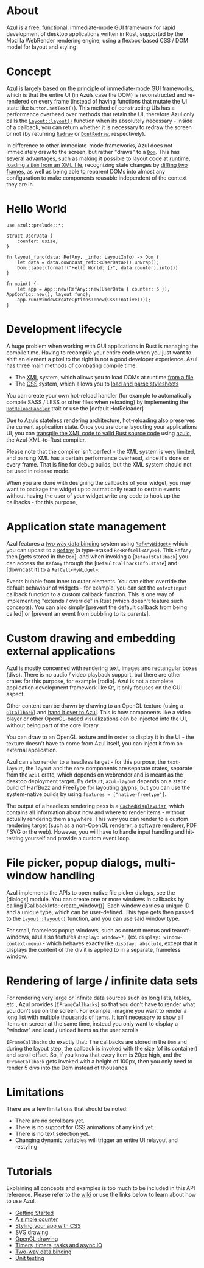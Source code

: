 # About

Azul is a free, functional, immediate-mode GUI framework for rapid development
of desktop applications written in Rust, supported by the Mozilla WebRender
rendering engine, using a flexbox-based CSS / DOM model for layout and styling.

# Concept

Azul is largely based on the principle of immediate-mode GUI frameworks, which
is that the entire UI (in Azuls case the DOM) is reconstructed and re-rendered
on every frame (instead of having functions that mutate the UI state like
`button.setText()`). This method of constructing UIs has a performance overhead
over methods that retain the UI, therefore Azul only calls the [`Layout::layout()`]
function when its absolutely necessary - inside of a callback, you can return
whether it is necessary to redraw the screen or not (by returning
[`Redraw`] or [`DontRedraw`], respectively).

In difference to other immediate-mode frameworks, Azul does not immediately
draw to the screen, but rather "draws" to a [`Dom`]. This has several advantages,
such as making it possible to layout code at runtime, [loading a `Dom` from
an XML file], recognizing state changes by [diffing two frames], as well as being
able to reparent DOMs into almost any configuration to make components reusable
independent of the context they are in.

# Hello World

```no_run
use azul::prelude::*;

struct UserData {
    counter: usize,
}

fn layout_func(data: RefAny, _info: LayoutInfo) -> Dom {
    let data = data.downcast_ref::<UserData>().unwrap();
    Dom::label(format!("Hello World: {}", data.counter).into())
}

fn main() {
    let app = App::new(RefAny::new(UserData { counter: 5 }), AppConfig::new(), layout_func);
    app.run(WindowCreateOptions::new(Css::native()));
}
```

# Development lifecycle

A huge problem when working with GUI applications in Rust is managing the
compile time. Having to recompile your entire code when you just want to
shift an element a pixel to the right is not a good developer experience.
Azul has three main methods of combating compile time:

- The [XML] system, which allows you to load DOMs at runtime [from a file]
- The [CSS] system, which allows you to [load and parse stylesheets]

You can create your own hot-reload handler (for example to automatically
compile SASS / LESS or other files when reloading) by implementing the [`HotReloadHandler`]
trait or use the [default HotReloader]

Due to Azuls stateless rendering architecture, hot-reloading also preserves
the current application state. Once you are done layouting your applications
UI, you can [transpile the XML code to valid Rust source code] using [azulc],
the Azul-XML-to-Rust compiler.

Please note that the compiler isn't perfect - the XML system is very limited,
and parsing XML has a certain performance overhead, since it's done on every frame.
That is fine for debug builds, but the XML system should not be used in release mode.

When you are done with designing the callbacks of your widget, you may want to
package the widget up to autmatically react to certain events without having the
user of your widget write any code to hook up the callbacks - for this purpose,

# Application state management

Azul features a [two way data binding] system using [`Ref<MyWidget>`] which you can
upcast to a [`RefAny`] (a type-erased `Rc<RefCell<Any>>`). This `RefAny` then [gets
stored in the `Dom`], and when invoking a [`DefaultCallback`] you can access the `RefAny`
through the [`DefaultCallbackInfo.state`] and [downcast it] to a `RefCell<MyWidget>`.

Events bubble from inner to outer elements. You can either override the
default behaviour of widgets - for example, you can set the `ontextinput` callback
function to a custom callback function. This is one way of implementing "extends / override"
in Rust (which doesn't feature such concepts). You can also simply [prevent the default
callback from being called] or [prevent an event from bubbling to its parents].

# Custom drawing and embedding external applications

Azul is mostly concerned with rendering text, images and rectangular boxes (divs).
There is no audio / video playback support, but there are other crates for this purpose,
for example [rodio]. Azul is not a complete application development framework like Qt,
it only focuses on the GUI aspect.

Other content can be drawn by drawing to an OpenGL texture (using a
[`GlCallback`]) and [hand it over to Azul]. This is how components like a
video player or other OpenGL-based visualizations can be injected into the UI,
without being part of the core library.

You can draw to an OpenGL texture and  in order to display it
in the UI - the texture doesn't have to come from Azul itself, you can inject
it from an external application.

Azul can also render to a headless target - for this purpose, the `text-layout`,
the `layout` and the `core` components are separate crates, separate from the `azul`
crate, which depends on webrender and is meant as the desktop deployment target. By default,
`azul-layout` depends on a static build of HarfBuzz and FreeType for layouting glyphs,
but you can use the system-native builds by using `features = ["native-freetype"]`.

The output of a headless rendering pass is a [`CachedDisplayList`], which contains all
information about how and where to render items - without actually rendering them anywhere.
This way you can render to a custom rendering target (such as a non-OpenGL renderer, a software renderer,
PDF / SVG or the web). However, you will have to handle input handling and hit-testing
yourself and provide a custom event loop.

# File picker, popup dialogs, multi-window handling

Azul implements the APIs to open native file picker dialogs, see the [dialogs] module.
You can create one or more windows in callbacks by calling [CallbackInfo::create_window()].
Each window carries a unique ID and a unique type, which can be user-defined. This type
gets then passed to the [`Layout::layout()`] function, and you can use said window type.

For small, frameless popup windows, such as context menus and tearoff-windows, azul also
features `display: window-*;` (ex. `display: window-context-menu`) - which behaves exactly
like `display: absolute`, except that it displays the content of the div it is applied to in
a separate, frameless window.

# Rendering of large / infinite data sets

For rendering very large or infinite data sources such as long lists, tables, etc., Azul
provides [`IFrameCallbacks`] so that you don't have to render what you don't see on the screen.
For example, imagine you want to render a long list with multiple thousands of items. It isn't
necessary to show all items on screen at the same time, instead you only want to display a "window"
and load / unload items as the user scrolls.

`IFrameCallbacks` do exactly that: The callbacks are stored in the `Dom` and during the layout step,
the callback is invoked with the size (of its container) and scroll offset. So, if you know that every
item is 20px high, and the `IFrameCallback` gets invoked with a height of 100px, then you only need
to render 5 divs into the Dom instead of thousands.

# Limitations

There are a few limitations that should be noted:

- There are no scrollbars yet.
- There is no support for CSS animations of any kind yet.
- There is no text selection yet.
- Changing dynamic variables will trigger an entire UI relayout and restyling

# Tutorials

Explaining all concepts and examples is too much to be included in
this API reference. Please refer to the [wiki](https://github.com/maps4print/azul/wiki)
or use the links below to learn about how to use Azul.

- [Getting Started](https://github.com/maps4print/azul/wiki/Getting-Started)
- [A simple counter](https://github.com/maps4print/azul/wiki/A-simple-counter)
- [Styling your app with CSS](https://github.com/maps4print/azul/wiki/Styling-your-application-with-CSS)
- [SVG drawing](https://github.com/maps4print/azul/wiki/SVG-drawing)
- [OpenGL drawing](https://github.com/maps4print/azul/wiki/OpenGL-drawing)
- [Timers, timers, tasks and async IO](https://github.com/maps4print/azul/wiki/Timers,-timers,-tasks-and-async-IO)
- [Two-way data binding](https://github.com/maps4print/azul/wiki/Two-way-data-binding)
- [Unit testing](https://github.com/maps4print/azul/wiki/Unit-testing)

[`Layout::layout()`]: ../azul/traits/trait.Layout.html
[`Dom`]: ../azul/dom/struct.Dom.html
[diffing two frames]: ../azul/diff/struct.DomDiff.html#method.new
[widgets]: ../azul/widgets/index.html
[loading a `Dom` from an XML file]: ../azul/xml/struct.DomXml.html#method.from_file
[XML]: ../azul/xml/index.html
[`Redraw`]: ../azul/callbacks/constant.Redraw.html
[`DontRedraw`]: ../azul/callbacks/constant.DontRedraw.html
[`GlCallback`]: ../azul/callbacks/struct.GlCallback.html
[creating an `IFrameCallback`]: ../azul/dom/struct.Dom.html#method.iframe
[from a file]: ../azul/dom/struct.Dom.html#method.from_file
[CSS]: ../azul/css/index.html
[load and parse stylesheets]: ../azul/css/fn.from_str.html
[transpile the XML code to valid Rust source code]: https://github.com/maps4print/azul/wiki/XML-to-Rust-compilation
[azulc]: https://crates.io/crates/azulc
[two way data binding]: https://github.com/maps4print/azul/wiki/Two-way-data-binding
[`Ref<MyWidget>`]: ../azul/callbacks/struct.RefAny.html#method.downcast
[`RefAny`]: ../azul/callbacks/struct.Ref.html#method.upcast
[`HotReloadHandler`]: ../azul/css/trait.HotReloadHandler.html
[`CachedDisplayList`]: ../azul_core/display_list/struct.CachedDisplayList.html
[hand it over to Azul]: ../azul/target/doc/azul/gl/struct.Texture.html

